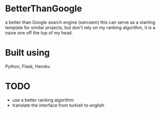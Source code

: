 # BetterThanGoogle
a better than Google search engine (*sarcasm*)
this can serve as a starting template for similar projects, but don't rely on my ranking algorithm, it is a naive one off the top of my head.

# Built using
Python, Flask, Heroku

# TODO
- use a better ranking algorithm
- translate the interface from turkish to english
